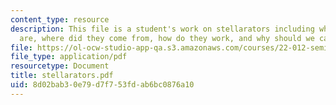 ```yaml
---
content_type: resource
description: This file is a student's work on stellarators including what stellarators
  are, where did they come from, how do they work, and why should we care about them?
file: https://ol-ocw-studio-app-qa.s3.amazonaws.com/courses/22-012-seminar-fusion-and-plasma-physics-spring-2006/8d02bab30e79d7f753fdab6bc0876a10_stellarators.pdf
file_type: application/pdf
resourcetype: Document
title: stellarators.pdf
uid: 8d02bab3-0e79-d7f7-53fd-ab6bc0876a10
---
```


